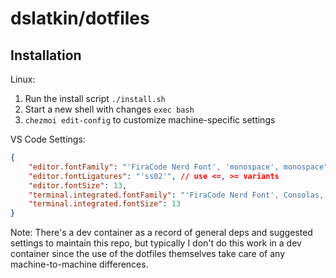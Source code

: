 # dslatkin/dotfiles

<!--
Todos

https://www.shell-tips.com/mac/defaults/#gsc.tab=0
https://github.com/mathiasbynens/dotfiles/blob/master/.macos

https://github.com/lucasresck/gnome-shell-extension-alt-tab-scroll-workaround

Automate system management, including running `chezmoi apply` to refresh externals

- On Mac, use launchd
    https://www.launchd.info/
    https://www.soma-zone.com/LaunchControl/
- On Linux, use anacron since it will queue and combine updates that are
  scheduled when the computer is off or asleep
    https://askubuntu.com/a/848638/1624642

Configuration

-   Automate debconf https://github.com/phusion/baseimage-docker/issues/58#issuecomment-48032250

Explore or install these packages:

-   [homebrew bundle](https://github.com/Homebrew/homebrew-bundle)
-   [Debian unattended upgrades](https://wiki.debian.org/UnattendedUpgrades) for updating debian packages

Functions:

-   Check if in bash login vs. interactive shell 
    https://unix.stackexchange.com/a/26782/496182

Git autocomplete

-   https://github.com/git/git/blob/master/contrib/completion/git-completion.bash

-->

## Installation

Linux:

1. Run the install script `./install.sh`
2. Start a new shell with changes `exec bash`
3. `chezmoi edit-config` to customize machine-specific settings

VS Code Settings:

```json
{
	"editor.fontFamily": "'FiraCode Nerd Font', 'monospace', monospace", // Mac: "'FiraCode NF', Consolas, 'Courier New', monospace",
	"editor.fontLigatures": "'ss02'", // use <=, >= variants
	"editor.fontSize": 13,
	"terminal.integrated.fontFamily": "'FiraCode Nerd Font', Consolas, 'Courier New', monospace",
	"terminal.integrated.fontSize": 13
}
```

Note: There's a dev container as a record of general deps and suggested settings
to maintain this repo, but typically I don't do this work in a dev container
since the use of the dotfiles themselves take care of any machine-to-machine
differences.

<!--
## Terminal colors

Good reference: https://stackoverflow.com/a/28938235/9207275

These lists should work in shell script:

- Reset: \u001b[0m
- Black: \u001b[30m
- Red: \u001b[31m
- Green: \u001b[32m
- Yellow: \u001b[33m
- Blue: \u001b[34m
- Magenta: \u001b[35m
- Cyan: \u001b[36m
- White: \u001b[37m
- Background Black: \u001b[40m
- Background Red: \u001b[41m
- Background Green: \u001b[42m
- Background Yellow: \u001b[43m
- Background Blue: \u001b[44m
- Background Magenta: \u001b[45m
- Background Cyan: \u001b[46m
- Background White: \u001b[47m
- Bright Black: \u001b[30;1m
- Bright Red: \u001b[31;1m
- Bright Green: \u001b[32;1m
- Bright Yellow: \u001b[33;1m
- Bright Blue: \u001b[34;1m
- Bright Magenta: \u001b[35;1m
- Bright Cyan: \u001b[36;1m
- Bright White: \u001b[37;1m
- Background Bright Black: \u001b[40;1m
- Background Bright Red: \u001b[41;1m
- Background Bright Green: \u001b[42;1m
- Background Bright Yellow: \u001b[43;1m
- Background Bright Blue: \u001b[44;1m
- Background Bright Magenta: \u001b[45;1m
- Background Bright Cyan: \u001b[46;1m
- Background Bright White: \u001b[47;1m

Some terminals support an extended color set in the form `\u001b[38;5;${0..255}m`.

And for output in go templates, format it like:

```text/template
{{ writeToStdout "I'm black and \033[32mI'm green\033[0m and I'm black again" -}}
```

### Dev containers

Add this to your `settings.json` in VS Code and these dotfiles will automatically
get copied into [dev containers](https://code.visualstudio.com/docs/remote/containers):

```json
{
    "dotfiles.repository": "https://github.com/dslatkin/dotfiles.git",
    "dotfiles.targetPath": "~/dotfiles",
    "dotfiles.installCommand": "~/dotfiles/install.sh",
    "terminal.integrated.defaultProfile.linux": "fish",
    "terminal.integrated.profiles.linux": {
        "fish": {
            "path": "/usr/bin/fish"
        },
    }
}
```

If you sync your VS Code settings, `dotfile.*` settings are excluded
by default. To fix this, add this setting to revert that:

```json
{
    "settingsSync.ignoredSettings": [
        "-dotfiles.installCommand",
        "-dotfiles.repository",
        "-dotfiles.targetPath",
    ]
}
```
-->
